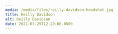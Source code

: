```yaml
---
media: /media/files/reilly-davidson-headshot.jpg
title: Reilly Davidson
alt: Reilly Davidson
date: 2021-03-25T12:20:00-0500
---
```

